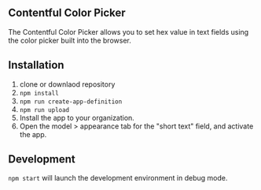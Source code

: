 ## Contentful Color Picker
The Contentful Color Picker allows you to set hex value in text fields using the color picker built into the browser.

## Installation
1. clone or downlaod repository
2. `npm install`
3. `npm run create-app-definition`
4. `npm run upload`
5. Install the app to your organization.
6. Open the model > appearance tab for the "short text" field, and activate the app.

## Development
`npm start` will launch the development environment in debug mode.
